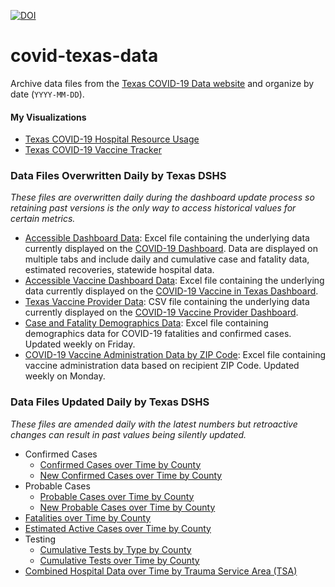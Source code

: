 [![DOI](https://zenodo.org/badge/DOI/10.5281/zenodo.5501307.svg)](https://doi.org/10.5281/zenodo.5501307)

# covid-texas-data

Archive data files from the [Texas COVID-19 Data website](https://www.dshs.state.tx.us/coronavirus/additionaldata/) and organize by date (`YYYY-MM-DD`).

#### My Visualizations
* [Texas COVID-19 Hospital Resource Usage](https://covid-texas.csullender.com/)
* [Texas COVID-19 Vaccine Tracker](https://covid-texas.csullender.com/vaccine/)

### Data Files Overwritten Daily by Texas DSHS

_These files are overwritten daily during the dashboard update process so retaining past versions is the only way to access historical values for certain metrics._

* [Accessible Dashboard Data](AccessibleDashboardData/): Excel file containing the underlying data currently displayed on the [COVID-19 Dashboard](https://www.dshs.state.tx.us/coronavirus/cases.aspx). Data are displayed on multiple tabs and include daily and cumulative case and fatality data, estimated recoveries, statewide hospital data.
* [Accessible Vaccine Dashboard Data](AccessibleVaccineDashboardData/): Excel file containing the underlying data currently displayed on the [COVID-19 Vaccine in Texas Dashboard](https://tabexternal.dshs.texas.gov/t/THD/views/COVID-19VaccineinTexasDashboard/Summary).
* [Texas Vaccine Provider Data](TexasVaccineProviderData/): CSV file containing the underlying data currently displayed on the [COVID-19 Vaccine Provider Dashboard](https://tdem.maps.arcgis.com/apps/webappviewer/index.html?id=3700a84845c5470cb0dc3ddace5c376b).
* [Case and Fatality Demographics Data](CaseAndFatalityDemographicsData/): Excel file containing demographics data for COVID-19 fatalities and confirmed cases. Updated weekly on Friday.
* [COVID-19 Vaccine Administration Data by ZIP Code](VaccineAdministrationByZipCode/): Excel file containing vaccine administration data based on recipient ZIP Code. Updated weekly on Monday.

### Data Files Updated Daily by Texas DSHS

_These files are amended daily with the latest numbers but retroactive changes can result in past values being silently updated._

* Confirmed Cases
  * [Confirmed Cases over Time by County](ConfirmedCasesOverTimeByCounty/)
  * [New Confirmed Cases over Time by County](NewConfirmedCasesOverTimeByCounty/)
* Probable Cases
  * [Probable Cases over Time by County](ProbableCasesOverTimeByCounty/)
  * [New Probable Cases over Time by County](NewProbableCasesOverTimeByCounty/)
* [Fatalities over Time by County](FatalitiesOverTimeByCounty/)
* [Estimated Active Cases over Time by County](EstimatedActiveCasesOverTimeByCounty/)
* Testing
  * [Cumulative Tests by Type by County](CumulativeTestsByTypeByCounty/)
  * [Cumulative Tests over Time by County](CumulativeTestsOverTimeByCounty/)
* [Combined Hospital Data over Time by Trauma Service Area (TSA)](HospitalDataOverTimeByTSA/)
